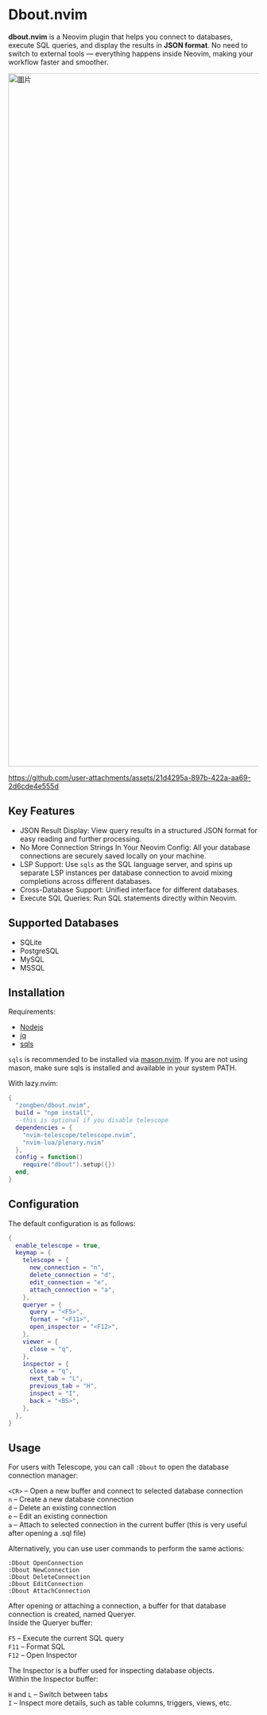 # Dbout.nvim

**dbout.nvim** is a Neovim plugin that helps you connect to databases, execute SQL queries, and display the results in **JSON format**. 
No need to switch to external tools — everything happens inside Neovim, making your workflow faster and smoother.

<img width="2543" height="1393" alt="圖片" src="https://github.com/user-attachments/assets/d7d884bd-22d4-49e6-b8d5-22402bd707b1" />

https://github.com/user-attachments/assets/21d4295a-897b-422a-aa69-2d6cde4e555d

## Key Features

* JSON Result Display: View query results in a structured JSON format for easy reading and further processing.
* No More Connection Strings In Your Neovim Config: All your database connections are securely saved locally on your machine.
* LSP Support: Use `sqls` as the SQL language server, and spins up separate LSP instances per database connection to avoid mixing completions across different databases.
* Cross-Database Support: Unified interface for different databases.
* Execute SQL Queries: Run SQL statements directly within Neovim.

## Supported Databases

* SQLite
* PostgreSQL
* MySQL
* MSSQL

## Installation

Requirements:

* [Nodejs](https://github.com/nodejs/node)
* [jq](https://github.com/jqlang/jq)
* [sqls](https://github.com/sqls-server/sqls)

`sqls` is recommended to be installed via [mason.nvim](https://github.com/mason-org/mason.nvim). If you are not using mason, make sure sqls is installed and available in your system PATH.

With lazy.nvim:

```lua
{
  "zongben/dbout.nvim",
  build = "npm install",
  --this is optional if you disable telescope
  dependencies = {
    "nvim-telescope/telescope.nvim",
    "nvim-lua/plenary.nvim"
  },
  config = function()
    require("dbout").setup({})
  end,
}
```

## Configuration

The default configuration is as follows:

```lua
{
  enable_telescope = true,
  keymap = {
    telescope = {
      new_connection = "n",
      delete_connection = "d",
      edit_connection = "e",
      attach_connection = "a",
    },
    queryer = {
      query = "<F5>",
      format = "<F11>",
      open_inspector = "<F12>",
    },
    viewer = {
      close = "q",
    },
    inspector = {
      close = "q",
      next_tab = "L",
      previous_tab = "H",
      inspect = "I",
      back = "<BS>",
    },
  },
}
```

## Usage

For users with Telescope, you can call `:Dbout` to open the database connection manager:

`<CR>` – Open a new buffer and connect to selected database connection  
`n` – Create a new database connection  
`d` – Delete an existing connection  
`e` – Edit an existing connection  
`a` – Attach to selected connection in the current buffer (this is very useful after opening a .sql file)

Alternatively, you can use user commands to perform the same actions:

`:Dbout OpenConnection`  
`:Dbout NewConnection`  
`:Dbout DeleteConnection`  
`:Dbout EditConnection`  
`:Dbout AttachConnection`  

After opening or attaching a connection, a buffer for that database connection is created, named Queryer.  
Inside the Queryer buffer:

`F5` – Execute the current SQL query  
`F11` – Format SQL  
`F12` – Open Inspector  

The Inspector is a buffer used for inspecting database objects.  
Within the Inspector buffer:

`H` and `L` – Switch between tabs  
`I` – Inspect more details, such as table columns, triggers, views, etc.  
